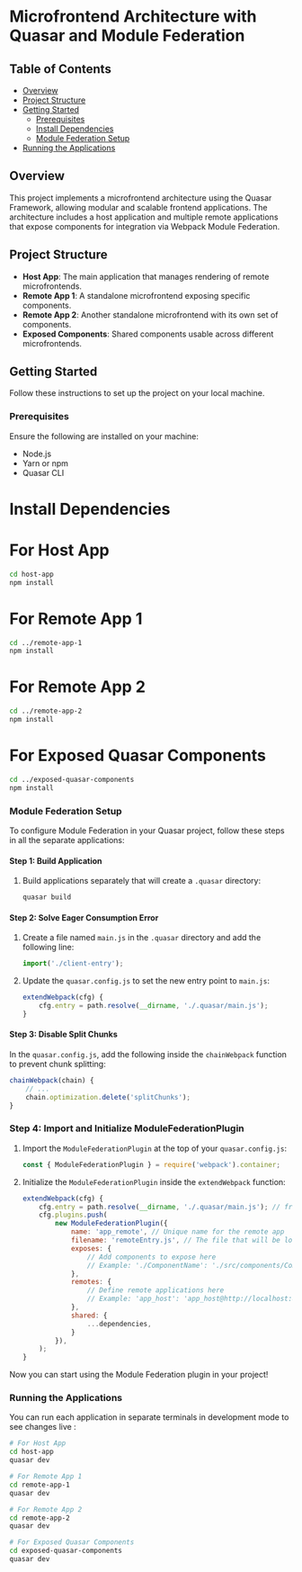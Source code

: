 # Microfrontend Architecture with Quasar and Module Federation

## Table of Contents

- [Overview](#overview)
- [Project Structure](#project-structure)
- [Getting Started](#getting-started)
  - [Prerequisites](#prerequisites)
  - [Install Dependencies](#install-dependencies)
  - [Module Federation Setup](#module-federation-setup)
- [Running the Applications](#running-the-applications)


## Overview

This project implements a microfrontend architecture using the Quasar Framework, allowing modular and scalable frontend applications. The architecture includes a host application and multiple remote applications that expose components for integration via Webpack Module Federation.

## Project Structure

- **Host App**: The main application that manages rendering of remote microfrontends.
- **Remote App 1**: A standalone microfrontend exposing specific components.
- **Remote App 2**: Another standalone microfrontend with its own set of components.
- **Exposed Components**: Shared components usable across different microfrontends.

## Getting Started

Follow these instructions to set up the project on your local machine.

### Prerequisites

Ensure the following are installed on your machine:

- Node.js 
- Yarn or npm
- Quasar CLI

# Install Dependencies

# For Host App
```bash
cd host-app
npm install
```
# For Remote App 1

```bash
cd ../remote-app-1
npm install
```
# For Remote App 2

```bash
cd ../remote-app-2
npm install
```
# For Exposed Quasar Components

```bash
cd ../exposed-quasar-components
npm install
```


### Module Federation Setup

To configure Module Federation in your Quasar project, follow these steps in all the separate applications:

#### Step 1: Build Application

1. Build applications separately that will create a `.quasar` directory:

    ```javascript
    quasar build
    ```

#### Step 2: Solve Eager Consumption Error

1. Create a file named `main.js` in the `.quasar` directory and add the following line:

    ```javascript
    import('./client-entry');
    ```

2. Update the `quasar.config.js` to set the new entry point to `main.js`:

    ```javascript
    extendWebpack(cfg) {
        cfg.entry = path.resolve(__dirname, './.quasar/main.js');
    }
    ```

#### Step 3: Disable Split Chunks

In the `quasar.config.js`, add the following inside the `chainWebpack` function to prevent chunk splitting:

```javascript
chainWebpack(chain) {
    // ...
    chain.optimization.delete('splitChunks');
}
 ```

### Step 4: Import and Initialize ModuleFederationPlugin

1. Import the `ModuleFederationPlugin` at the top of your `quasar.config.js`:

    ```javascript
    const { ModuleFederationPlugin } = require('webpack').container;
    ```

2. Initialize the `ModuleFederationPlugin` inside the `extendWebpack` function:

    ```javascript
    extendWebpack(cfg) {
        cfg.entry = path.resolve(__dirname, './.quasar/main.js'); // from Step 1
        cfg.plugins.push(
            new ModuleFederationPlugin({
                name: 'app_remote', // Unique name for the remote app
                filename: 'remoteEntry.js', // The file that will be loaded by the host app
                exposes: {
                    // Add components to expose here
                    // Example: './ComponentName': './src/components/ComponentName.vue',
                },
                remotes: {
                    // Define remote applications here
                    // Example: 'app_host': 'app_host@http://localhost:8080/remoteEntry.js',
                },
                shared: {
                    ...dependencies, 
                }
            }),
        );
    }
    ```

Now you can start using the Module Federation plugin in your project!

### Running the Applications

You can run each application in separate terminals in development mode to see changes live :

```bash
# For Host App
cd host-app
quasar dev

# For Remote App 1
cd remote-app-1
quasar dev

# For Remote App 2
cd remote-app-2
quasar dev

# For Exposed Quasar Components
cd exposed-quasar-components
quasar dev
```




